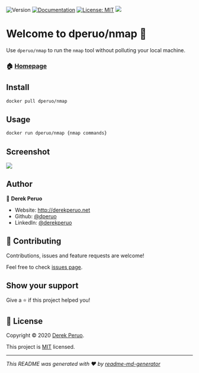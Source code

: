 ![Version](https://img.shields.io/badge/version-19.01-blue.svg?style=for-the-badge)
[![Documentation](https://img.shields.io/badge/documentation-yes-orange.svg?style=for-the-badge)](https://hub.docker.com/repository/docker/dperuo/nmap)
[![License: MIT](https://img.shields.io/badge/License-MIT-yellow.svg?style=for-the-badge)](https://github.com/dperuo/dockerfiles/blob/master/LICENSE)
![](https://img.shields.io/github/last-commit/dperuo/dockerfiles?style=for-the-badge)

# Welcome to dperuo/nmap 👋

Use `dperuo/nmap` to run the `nmap` tool without polluting your local machine.

### 🏠 [Homepage](https://hub.docker.com/repository/docker/dperuo/nmap)

## Install

```sh
docker pull dperuo/nmap
```

## Usage

```sh
docker run dperuo/nmap {nmap commands}
```

## Screenshot

![](https://p66.f3.n0.cdn.getcloudapp.com/items/L1ugKGGD/screenshot-nmap.png)

## Author

👤 **Derek Peruo**

* Website: http://derekperuo.net
* Github: [@dperuo](https://github.com/dperuo)
* LinkedIn: [@derekperuo](https://linkedin.com/in/derekperuo)

## 🤝 Contributing

Contributions, issues and feature requests are welcome!

Feel free to check [issues page](https://github.com/dperuo/dockerfiles/issues). 

## Show your support

Give a ⭐️ if this project helped you!


## 📝 License

Copyright © 2020 [Derek Peruo](https://github.com/dperuo).

This project is [MIT](https://github.com/dperuo/dockerfiles/blob/master/LICENSE) licensed.

***
_This README was generated with ❤️ by [readme-md-generator](https://github.com/kefranabg/readme-md-generator)_
